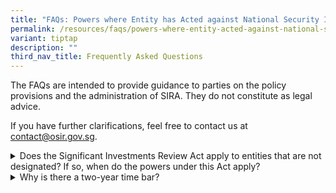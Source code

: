 ```yaml
---
title: "FAQs: Powers where Entity has Acted against National Security Interests"
permalink: /resources/faqs/powers-where-entity-acted-against-national-security-interests/
variant: tiptap
description: ""
third_nav_title: Frequently Asked Questions
---
```

<p>The FAQs are intended to provide guidance to parties on the policy provisions
and the administration of SIRA. They do not constitute as legal advice.</p>
<p>If you have further clarifications, feel free to contact us at <a href="mailto:contact@osir.gov.sg" rel="noopener noreferrer nofollow" target="_blank">contact@osir.gov.sg</a>.</p>
<p></p>
<div data-type="detailGroup" class="isomer-accordion isomer-accordion-white">
<details class="isomer-details">
<summary>Does the Significant Investments Review Act apply to entities that are
not designated? If so, when do the powers under this Act apply?</summary>
<div data-type="detailsContent" class="isomer-details-content">
<p>The Significant Investments Review Act (SIRA) applies to entities that
are not designated, but only when the following two criteria are met:</p>
<ul>
<li>
<p>The entity has acted against Singapore’s national security interests;
and&nbsp;</p>
</li>
<li>
<p>There has been a transaction which resulted in changes to the entity’s
ownership or control within the two years prior to the above-mentioned
action by the entity against our national security interests.&nbsp;</p>
</li>
</ul>
<p></p>
<p>Currently, there are already existing laws to deal with egregious acts
against national security. For example, under the <a href="/resources/other-legislation/irda" rel="noopener noreferrer nofollow" target="_blank">Insolvency, Restructuring and Dissolution Act</a>,
the Court may order the winding up of a company if it is being used against
Singapore’s national security.&nbsp; However, winding up an entity could
affect the continued provisioning of its functions, and may not be the
desired outcome.</p>
<p></p>
<p>The powers under SIRA provide an alternative approach to winding up the
company.&nbsp;</p>
<p></p>
<p>Following the review of the transaction, a range of directions may be
issued, such as directing the transacting party to transfer or dispose
of his equity interest in the entity or directing the entity to restrict
disclosure of confidential information to any person.</p>
</div>
</details>
<details class="isomer-details">
<summary>Why is there a two-year time bar?</summary>
<div data-type="detailsContent" class="isomer-details-content">
<p>The two-year time bar seeks to strike a balance between providing a sufficient
runway to commence a review under the Significant Investments Review Act
if a national security incident occurs after an ownership or control transaction
has occurred, while giving investors certainty as to when transactions
would no longer be subject to such powers.</p>
<p></p>
<p>This does not prevent actions which may be brought under separate legislation,
such as the <a href="/resources/other-legislation/irda/" rel="noopener noreferrer nofollow" target="_blank">Insolvency, Restructuring &amp; Dissolution Act</a>.</p>
</div>
</details>
</div>
<p></p>
<p></p>
<p></p>
<p></p>